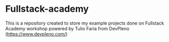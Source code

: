 # Fullstack-academy
This is a repository created to store my example projects done on Fullstack Academy workshop powered by Tulio Faria from DevPleno (https://www.devpleno.com/)
